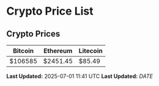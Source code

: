 # Crypto Price List

## Crypto Prices
| Bitcoin | Ethereum | Litecoin |
| ------- | -------- | -------- |
| $106585 | $2451.45 | $85.49 |
**Last Updated:** 2025-07-01 11:41 UTC
**Last Updated:** $DATE$

